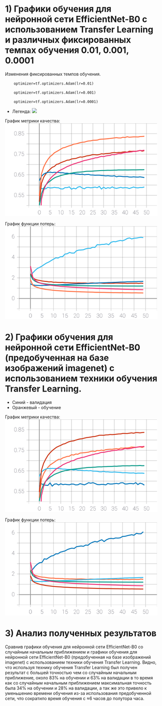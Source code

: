 # 1) Графики обучения для нейронной сети EfficientNet-B0 с использованием Transfer Learning и различных фиксированных темпах обучения 0.01, 0.001, 0.0001
 Изменения фиксированных темпов обучения.
```
    optimizer=tf.optimizers.Adam(lr=0.01)
```
```
    optimizer=tf.optimizers.Adam(lr=0.001)
```
```
    optimizer=tf.optimizers.Adam(lr=0.0001)
```
  - Легенда:
   ![](./accuracy_all_fixed.png)
  
   График метрики качества:
   ![SVG example](./epoch_categorical_accuracy_1.svg)

  График функции потерь:
   ![SVG example](./epoch_loss_1.svg)

# 2) Графики обучения для нейронной сети EfficientNet-B0 (предобученная на базе изображений imagenet) с использованием техники обучения Transfer Learning.
  
  - Синий - валидация
  - Оранжевый - обучение
  
   График метрики качества:
   ![SVG example](./epoch_categorical_accuracy_2.svg)

   График функции потерь:
   ![SVG example](./epoch_loss_2.svg)


# 3) Анализ полученных результатов

   Сравнив графики обучения для нейронной сети EfficientNet-B0 со случайным начальным приближением и графики обучения для нейронной сети EfficientNet-B0 (предобученная на базе изображений imagenet) с использованием техники обучения Transfer Learning. Видно, что используя технику обучения Transfer Learning был получен результат с большей точностью чем со случайным начальным приближение, около 83% на обучении и 63% на валидации в то время как со случайным начальным приближением максимальная точность была 34% на обучении и 28% на валидации, а так же это привело к уменьшению времени обучения из-за использования предобученной сети, что сократило время обучения с ≈6 часов до полутора часа.
